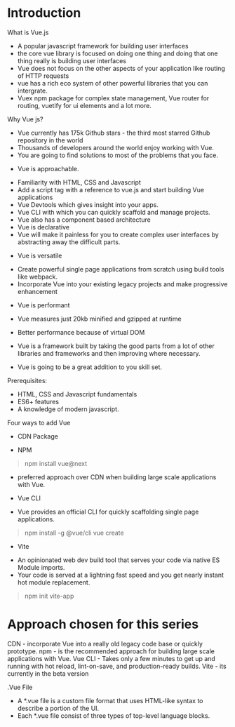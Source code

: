 # Introduction
What is Vue.js
- A popular javascript framework for building user interfaces
- the core vue library is focused on doing one thing and doing that one thing really is building user interfaces
- Vue does not focus on the other aspects of your application like routing of HTTP requests
- vue has a rich eco system of other powerful libraries that you can intergrate.
- Vuex npm package for complex state management, Vue router for routing, vuetify for ui elements and a lot more.

Why Vue js?
- Vue currently has 175k Github stars - the third most starred Github repository in the world
- Thousands of developers around the world enjoy working with Vue.
- You are going to find solutions to most of the problems that you face.

* Vue is approachable.
- Familiarity with HTML, CSS and Javascript
- Add a script tag with a reference to vue.js and start building Vue applications
- Vue Devtools which gives insight into your apps.
- Vue CLI with which you can quickly scaffold and manage projects.
- Vue also has a component based architecture
- Vue is declarative
- Vue will make it painless for you to create complex user interfaces by abstracting away the difficult parts.

* Vue is versatile
- Create powerful single page applications from scratch using build tools like webpack.
- Incorporate Vue into your existing legacy projects and make progressive enhancement

* Vue is performant
- Vue measures just 20kb minified and gzipped at runtime
- Better performance because of virtual DOM


- Vue is a framework built by taking the good parts from a lot of other libraries and frameworks and then improving where necessary.
- Vue is going to be a great addition to you skill set.

Prerequisites:
- HTML, CSS and Javascript fundamentals
- ES6+ features
- A knowledge of modern javascript.


Four ways to add Vue
* CDN Package
><script src="https://unpkg.com/vue@3/dist/vue.global.js"></script>
* NPM
>npm install vue@next
- preferred approach over CDN when building large scale applications with Vue.
* Vue CLI
- Vue provides an official CLI for quickly scaffolding single page applications.
> npm install -g @vue/cli
> vue create <project-name>
* Vite
- An opinionated web dev build tool that serves your code via native ES Module imports.
- Your code is served at a lightning fast speed and you get nearly instant hot module replacement.
> npm init vite-app <project-name>

# Approach chosen for this series
CDN - incorporate Vue into a really old legacy code base or quickly prototype.
npm - is the recommended approach for building large scale applications with Vue.
Vue CLI - Takes only a few minutes to get up and running with hot reload, lint-on-save, and production-ready builds.
Vite -  its currently in the beta version

.Vue File
- A *.vue file is a custom file format that uses HTML-like syntax to describe a portion of the UI.
- Each *.vue file consist of three types of top-level language blocks.
> <template></template>
> <script></script>
> <style></style>